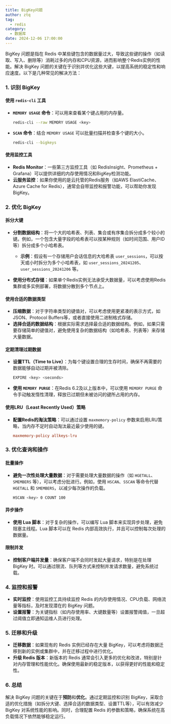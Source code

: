 ```yaml
---
title: BigKey问题
author: ztq
tag:
  - redis
category:
  - 数据库
date: 2024-12-06 17:00:00
---
```

BigKey 问题是指在 Redis 中某些键包含的数据量过大，导致这些键的操作（如读取、写入、删除等）消耗过多的内存和CPU资源，进而影响整个Redis实例的性能。解决 BigKey 问题的关键在于识别并优化这些大键，以提高系统的稳定性和响应速度。以下是几种常见的解决方法：

### 1. **识别 BigKey**

#### **使用 `redis-cli` 工具**
- **`MEMORY USAGE` 命令**：可以用来查看某个键占用的内存量。
  ```bash
  redis-cli --raw MEMORY USAGE <key>
  ```
- **`SCAN` 命令**：结合 `MEMORY USAGE` 可以批量扫描并检查多个键的大小。
  ```bash
  redis-cli --bigkeys
  ```

#### **使用监控工具**
- **Redis Monitor**：一些第三方监控工具（如 RedisInsight、Prometheus + Grafana）可以提供详细的内存使用情况和BigKey检测功能。
- **云服务监控**：如果你使用的是云托管的Redis服务（如AWS ElastiCache、Azure Cache for Redis），通常会自带监控和报警功能，可以帮助你发现BigKey。

### 2. **优化 BigKey**

#### **拆分大键**
- **分割数据结构**：将一个大的哈希表、列表、集合或有序集合拆分成多个较小的键。例如，一个包含大量字段的哈希表可以按某种规则（如时间范围、用户ID等）拆分成多个小哈希表。
    - **示例**：假设有一个存储用户会话信息的大哈希表 `user_sessions`，可以按天或小时拆分为多个小哈希表，如 `user_sessions_20241205`、`user_sessions_20241206` 等。

- **使用分布式存储**：如果单个Redis实例无法承受大数据量，可以考虑使用Redis集群或多实例部署，将数据分散到多个节点上。

#### **使用合适的数据类型**
- **压缩数据**：对于字符串类型的键值对，可以考虑使用更紧凑的表示方式，如JSON、Protocol Buffers等，或者直接使用二进制格式存储。
- **选择合适的数据结构**：根据实际需求选择最合适的数据结构。例如，如果只需要存储简单的键值对，避免使用复杂的数据结构（如哈希表、列表等）来存储大量数据。

#### **定期清理过期数据**
- **设置TTL（Time to Live）**：为每个键设置合理的生存时间，确保不再需要的数据能够自动过期并被清除。
  ```bash
  EXPIRE <key> <seconds>
  ```
- **使用 `MEMORY PURGE`**：在Redis 6.2及以上版本中，可以使用 `MEMORY PURGE` 命令手动触发惰性清理，释放已过期但未被访问的键所占用的内存。

#### **使用LRU（Least Recently Used）策略**
- **配置Redis的淘汰策略**：可以通过设置 `maxmemory-policy` 参数来启用LRU策略，当内存不足时自动淘汰最近最少使用的键。
  ```ini
  maxmemory-policy allkeys-lru
  ```

### 3. **优化查询和操作**

#### **批量操作**
- **避免一次性处理大量数据**：对于需要处理大量数据的操作（如 `HGETALL`、`SMEMBERS` 等），可以考虑分批进行。例如，使用 `HSCAN`、`SSCAN` 等命令代替 `HGETALL` 和 `SMEMBERS`，以减少每次操作的负载。
  ```bash
  HSCAN <key> 0 COUNT 100
  ```

#### **异步操作**
- **使用 Lua 脚本**：对于复杂的操作，可以编写 Lua 脚本来实现异步处理，避免阻塞主线程。Lua 脚本可以在 Redis 内部高效执行，并且可以控制每次处理的数据量。

#### **限制并发**
- **控制客户端并发量**：确保客户端不会同时发起大量请求，特别是在处理 BigKey 时。可以通过限流、队列等方式来控制并发请求数量，避免系统过载。

### 4. **监控和报警**

- **实时监控**：使用监控工具持续监控 Redis 的内存使用情况、CPU负载、网络流量等指标，及时发现潜在的 BigKey 问题。
- **设置报警**：为关键指标（如内存使用率、大键数量等）设置报警阈值，一旦超过阈值立即通知运维人员进行处理。

### 5. **迁移和升级**

- **迁移数据**：如果现有的 Redis 实例已经存在大量 BigKey，可以考虑将数据迁移到新的实例或集群中，并在迁移过程中进行优化。
- **升级 Redis 版本**：新版本的 Redis 通常会引入更多的优化和改进，特别是针对内存管理和性能优化。确保使用最新的稳定版本，以获得更好的性能和稳定性。

### 6. **总结**

解决 BigKey 问题的关键在于**预防**和**优化**。通过定期监控和识别 BigKey，采取合适的优化措施（如拆分大键、选择合适的数据类型、设置TTL等），可以有效减少 BigKey 对系统性能的影响。同时，合理配置 Redis 的参数和策略，确保系统在高负载情况下依然能够稳定运行。